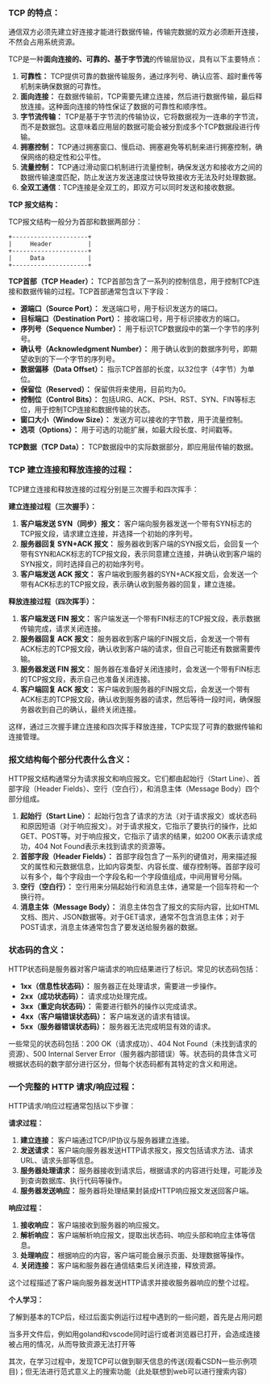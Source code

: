 ### **TCP 的特点：**

通信双方必须先建立好连接才能进行数据传输，传输完数据的双方必须断开连接，不然会占用系统资源。

TCP是一种**面向连接的、可靠的、基于字节流**的传输层协议，具有以下主要特点：

1. **可靠性：** TCP提供可靠的数据传输服务，通过序列号、确认应答、超时重传等机制来确保数据的可靠性。
2. **面向连接：** 在数据传输前，TCP需要先建立连接，然后进行数据传输，最后释放连接。这种面向连接的特性保证了数据的可靠性和顺序性。
3. **字节流传输：** TCP是基于字节流的传输协议，它将数据视为一连串的字节流，而不是数据包。这意味着应用层的数据可能会被分割成多个TCP数据段进行传输。
4. **拥塞控制：** TCP通过拥塞窗口、慢启动、拥塞避免等机制来进行拥塞控制，确保网络的稳定性和公平性。
5. **流量控制：** TCP通过滑动窗口机制进行流量控制，确保发送方和接收方之间的数据传输速度匹配，防止发送方发送速度过快导致接收方无法及时处理数据。
6. **全双工通信**：TCP连接是全双工的，即双方可以同时发送和接收数据。

**TCP 报文结构：**

TCP报文结构一般分为首部和数据两部分：

```
+---------------------+
|     Header          |
+---------------------+
|     Data            |
+---------------------+

```

**TCP首部（TCP Header）：** TCP首部包含了一系列的控制信息，用于控制TCP连接和数据传输的过程。TCP首部通常包含以下字段：

- **源端口（Source Port）：** 发送端口号，用于标识发送方的端口。
- **目标端口（Destination Port）：** 接收端口号，用于标识接收方的端口。
- **序列号（Sequence Number）：** 用于标识TCP数据段中的第一个字节的序列号。
- **确认号（Acknowledgment Number）：** 用于确认收到的数据序列号，即期望收到的下一个字节的序列号。
- **数据偏移（Data Offset）：** 指示TCP首部的长度，以32位字（4字节）为单位。
- **保留位（Reserved）：** 保留供将来使用，目前均为0。
- **控制位（Control Bits）：** 包括URG、ACK、PSH、RST、SYN、FIN等标志位，用于控制TCP连接和数据传输的状态。
- **窗口大小（Window Size）：** 发送方可以接收的字节数，用于流量控制。
- **选项（Options）：** 用于可选的功能扩展，如最大段长度、时间戳等。

**TCP数据（TCP Data）：** TCP数据段中的实际数据部分，即应用层传输的数据。

### **TCP 建立连接和释放连接的过程：**

TCP建立连接和释放连接的过程分别是三次握手和四次挥手：

**建立连接过程（三次握手）：**

1. **客户端发送 SYN（同步）报文：** 客户端向服务器发送一个带有SYN标志的TCP报文段，请求建立连接，并选择一个初始的序列号。
2. **服务器回复 SYN+ACK 报文：** 服务器收到客户端的SYN报文后，会回复一个带有SYN和ACK标志的TCP报文段，表示同意建立连接，并确认收到客户端的SYN报文，同时选择自己的初始序列号。
3. **客户端发送 ACK 报文：** 客户端收到服务器的SYN+ACK报文后，会发送一个带有ACK标志的TCP报文段，表示确认收到服务器的回复，建立连接。

**释放连接过程（四次挥手）：**

1. **客户端发送 FIN 报文：** 客户端发送一个带有FIN标志的TCP报文段，表示数据传输完成，请求关闭连接。
2. **服务器回复 ACK 报文：** 服务器收到客户端的FIN报文后，会发送一个带有ACK标志的TCP报文段，确认收到客户端的请求，但自己可能还有数据需要传输。
3. **服务器发送 FIN 报文：** 服务器在准备好关闭连接时，会发送一个带有FIN标志的TCP报文段，表示自己也准备关闭连接。
4. **客户端回复 ACK 报文：** 客户端收到服务器的FIN报文后，会发送一个带有ACK标志的TCP报文段，确认收到服务器的请求，然后等待一段时间，确保服务器收到自己的确认，最终关闭连接。

这样，通过三次握手建立连接和四次挥手释放连接，TCP实现了可靠的数据传输和连接管理。

### **报文结构每个部分代表什么含义：**

HTTP报文结构通常分为请求报文和响应报文。它们都由起始行（Start Line）、首部字段（Header Fields）、空行（空白行），和消息主体（Message Body）四个部分组成。

1. **起始行（Start Line）：** 起始行包含了请求的方法（对于请求报文）或状态码和原因短语（对于响应报文）。对于请求报文，它指示了要执行的操作，比如GET、POST等。对于响应报文，它指示了请求的结果，如200 OK表示请求成功，404 Not Found表示未找到请求的资源等。
2. **首部字段（Header Fields）：** 首部字段包含了一系列的键值对，用来描述报文的属性和元数据信息，比如内容类型、内容长度、缓存控制等。首部字段可以有多个，每个字段由一个字段名和一个字段值组成，中间用冒号分隔。
3. **空行（空白行）：** 空行用来分隔起始行和消息主体，通常是一个回车符和一个换行符。
4. **消息主体（Message Body）：** 消息主体包含了报文的实际内容，比如HTML文档、图片、JSON数据等。对于GET请求，通常不包含消息主体；对于POST请求，消息主体通常包含了要发送给服务器的数据。

### **状态码的含义：**

HTTP状态码是服务器对客户端请求的响应结果进行了标识。常见的状态码包括：

- **1xx（信息性状态码）：** 服务器正在处理请求，需要进一步操作。
- **2xx（成功状态码）：** 请求成功处理完成。
- **3xx（重定向状态码）：** 需要进行额外的操作以完成请求。
- **4xx（客户端错误状态码）：** 客户端发送的请求有错误。
- **5xx（服务器错误状态码）：** 服务器无法完成明显有效的请求。

一些常见的状态码包括：200 OK（请求成功）、404 Not Found（未找到请求的资源）、500 Internal Server Error（服务器内部错误）等。状态码的具体含义可根据状态码的数字部分进行区分，但每个状态码都有其特定的含义和用途。

### **一个完整的 HTTP 请求/响应过程：**

HTTP请求/响应过程通常包括以下步骤：

**请求过程：**

1. **建立连接：** 客户端通过TCP/IP协议与服务器建立连接。
2. **发送请求：** 客户端向服务器发送HTTP请求报文，报文包括请求方法、请求URL、请求头部等信息。
3. **服务器处理请求：** 服务器接收到请求后，根据请求的内容进行处理，可能涉及到查询数据库、执行代码等操作。
4. **服务器发送响应：** 服务器将处理结果封装成HTTP响应报文发送回客户端。

**响应过程：**

1. **接收响应：** 客户端接收到服务器的响应报文。
2. **解析响应：** 客户端解析响应报文，提取出状态码、响应头部和响应主体等信息。
3. **处理响应：** 根据响应的内容，客户端可能会展示页面、处理数据等操作。
4. **关闭连接：** 客户端和服务器在通信结束后关闭连接，释放资源。

这个过程描述了客户端向服务器发送HTTP请求并接收服务器响应的整个过程。





**个人学习：**

了解到基本的TCP后，经过后面实例运行过程中遇到的一些问题，首先是占用问题

当多开文件后，例如用goland和vscode同时运行或者浏览器已打开，会造成连接被占用的情况，从而导致资源无法打开等

其次，在学习过程中，发现TCP可以做到聊天信息的传送(观看CSDN一些示例项目)；但无法进行范式意义上的搜索功能（此处联想到web可以进行搜索内容）
